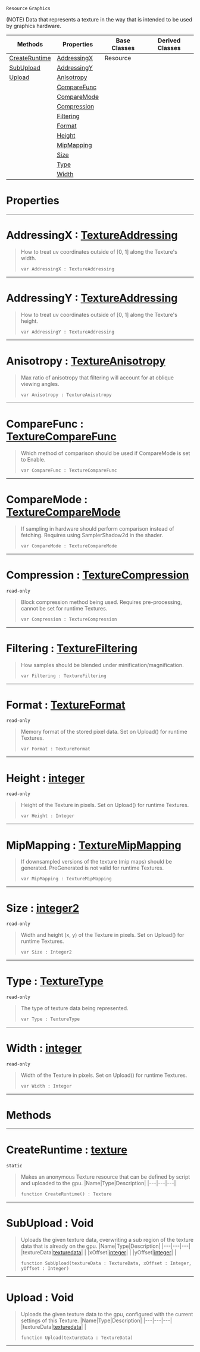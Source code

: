  `Resource` `Graphics`



(NOTE) Data that represents a texture in the way that is intended to be used by graphics hardware.

|Methods|Properties|Base Classes|Derived Classes|
|---|---|---|---|
|[ CreateRuntime](https://github.com/PlasmaEngine/PlasmaDocs/tree/master/docs/C%2B%2B/code_reference/class_reference/texture.markdown#createruntime-plasma-engin)|[ AddressingX](https://github.com/PlasmaEngine/PlasmaDocs/tree/master/docs/C%2B%2B/code_reference/class_reference/texture.markdown#addressingx-plasma-engine)|Resource| |
|[ SubUpload](https://github.com/PlasmaEngine/PlasmaDocs/tree/master/docs/C%2B%2B/code_reference/class_reference/texture.markdown#subupload-void)|[ AddressingY](https://github.com/PlasmaEngine/PlasmaDocs/tree/master/docs/C%2B%2B/code_reference/class_reference/texture.markdown#addressingy-plasma-engine)| | |
|[ Upload](https://github.com/PlasmaEngine/PlasmaDocs/tree/master/docs/C%2B%2B/code_reference/class_reference/texture.markdown#upload-void)|[ Anisotropy](https://github.com/PlasmaEngine/PlasmaDocs/tree/master/docs/C%2B%2B/code_reference/class_reference/texture.markdown#anisotropy-plasma-engine-d)| | |
| |[ CompareFunc](https://github.com/PlasmaEngine/PlasmaDocs/tree/master/docs/C%2B%2B/code_reference/class_reference/texture.markdown#comparefunc-plasma-engine)| | |
| |[ CompareMode](https://github.com/PlasmaEngine/PlasmaDocs/tree/master/docs/C%2B%2B/code_reference/class_reference/texture.markdown#comparemode-plasma-engine)| | |
| |[ Compression](https://github.com/PlasmaEngine/PlasmaDocs/tree/master/docs/C%2B%2B/code_reference/class_reference/texture.markdown#compression-plasma-engine)| | |
| |[ Filtering](https://github.com/PlasmaEngine/PlasmaDocs/tree/master/docs/C%2B%2B/code_reference/class_reference/texture.markdown#filtering-plasma-engine-do)| | |
| |[ Format](https://github.com/PlasmaEngine/PlasmaDocs/tree/master/docs/C%2B%2B/code_reference/class_reference/texture.markdown#format-plasma-engine-docum)| | |
| |[ Height](https://github.com/PlasmaEngine/PlasmaDocs/tree/master/docs/C%2B%2B/code_reference/class_reference/texture.markdown#height-plasma-engine-docum)| | |
| |[ MipMapping](https://github.com/PlasmaEngine/PlasmaDocs/tree/master/docs/C%2B%2B/code_reference/class_reference/texture.markdown#mipmapping-plasma-engine-d)| | |
| |[ Size](https://github.com/PlasmaEngine/PlasmaDocs/tree/master/docs/C%2B%2B/code_reference/class_reference/texture.markdown#size-plasma-engine-documen)| | |
| |[ Type](https://github.com/PlasmaEngine/PlasmaDocs/tree/master/docs/C%2B%2B/code_reference/class_reference/texture.markdown#type-plasma-engine-documen)| | |
| |[ Width](https://github.com/PlasmaEngine/PlasmaDocs/tree/master/docs/C%2B%2B/code_reference/class_reference/texture.markdown#width-plasma-engine-docume)| | |


 #  Properties


---  
 #  AddressingX : [TextureAddressing](https://github.com/PlasmaEngine/PlasmaDocs/tree/master/docs/C%2B%2B/code_reference/enum_reference.markdown#textureaddressing)

> How to treat uv coordinates outside of [0, 1] along the Texture's width.
> ``` lang=cpp, name=Lightning
> var AddressingX : TextureAddressing


---  
 #  AddressingY : [TextureAddressing](https://github.com/PlasmaEngine/PlasmaDocs/tree/master/docs/C%2B%2B/code_reference/enum_reference.markdown#textureaddressing)

> How to treat uv coordinates outside of [0, 1] along the Texture's height.
> ``` lang=cpp, name=Lightning
> var AddressingY : TextureAddressing


---  
 #  Anisotropy : [TextureAnisotropy](https://github.com/PlasmaEngine/PlasmaDocs/tree/master/docs/C%2B%2B/code_reference/enum_reference.markdown#textureanisotropy)

> Max ratio of anisotropy that filtering will account for at oblique viewing angles.
> ``` lang=cpp, name=Lightning
> var Anisotropy : TextureAnisotropy


---  
 #  CompareFunc : [TextureCompareFunc](https://github.com/PlasmaEngine/PlasmaDocs/tree/master/docs/C%2B%2B/code_reference/enum_reference.markdown#texturecomparefunc)

> Which method of comparison should be used if CompareMode is set to Enable.
> ``` lang=cpp, name=Lightning
> var CompareFunc : TextureCompareFunc


---  
 #  CompareMode : [TextureCompareMode](https://github.com/PlasmaEngine/PlasmaDocs/tree/master/docs/C%2B%2B/code_reference/enum_reference.markdown#texturecomparemode)

> If sampling in hardware should perform comparison instead of fetching. Requires using SamplerShadow2d in the shader.
> ``` lang=cpp, name=Lightning
> var CompareMode : TextureCompareMode


---  
 #  Compression : [TextureCompression](https://github.com/PlasmaEngine/PlasmaDocs/tree/master/docs/C%2B%2B/code_reference/enum_reference.markdown#texturecompression)

 `read-only`

> Block compression method being used. Requires pre-processing, cannot be set for runtime Textures.
> ``` lang=cpp, name=Lightning
> var Compression : TextureCompression


---  
 #  Filtering : [TextureFiltering](https://github.com/PlasmaEngine/PlasmaDocs/tree/master/docs/C%2B%2B/code_reference/enum_reference.markdown#texturefiltering)

> How samples should be blended under minification/magnification.
> ``` lang=cpp, name=Lightning
> var Filtering : TextureFiltering


---  
 #  Format : [TextureFormat](https://github.com/PlasmaEngine/PlasmaDocs/tree/master/docs/C%2B%2B/code_reference/enum_reference.markdown#textureformat)

 `read-only`

> Memory format of the stored pixel data. Set on Upload() for runtime Textures.
> ``` lang=cpp, name=Lightning
> var Format : TextureFormat


---  
 #  Height : [integer](https://github.com/PlasmaEngine/PlasmaDocs/tree/master/docs/C%2B%2B/code_reference/lightning_base_types/integer.markdown)

 `read-only`

> Height of the Texture in pixels. Set on Upload() for runtime Textures.
> ``` lang=cpp, name=Lightning
> var Height : Integer


---  
 #  MipMapping : [TextureMipMapping](https://github.com/PlasmaEngine/PlasmaDocs/tree/master/docs/C%2B%2B/code_reference/enum_reference.markdown#texturemipmapping)

> If downsampled versions of the texture (mip maps) should be generated. PreGenerated is not valid for runtime Textures.
> ``` lang=cpp, name=Lightning
> var MipMapping : TextureMipMapping


---  
 #  Size : [integer2](https://github.com/PlasmaEngine/PlasmaDocs/tree/master/docs/C%2B%2B/code_reference/lightning_base_types/integer2.markdown)

 `read-only`

> Width and height (x, y) of the Texture in pixels. Set on Upload() for runtime Textures.
> ``` lang=cpp, name=Lightning
> var Size : Integer2


---  
 #  Type : [TextureType](https://github.com/PlasmaEngine/PlasmaDocs/tree/master/docs/C%2B%2B/code_reference/enum_reference.markdown#texturetype)

 `read-only`

> The type of texture data being represented.
> ``` lang=cpp, name=Lightning
> var Type : TextureType


---  
 #  Width : [integer](https://github.com/PlasmaEngine/PlasmaDocs/tree/master/docs/C%2B%2B/code_reference/lightning_base_types/integer.markdown)

 `read-only`

> Width of the Texture in pixels. Set on Upload() for runtime Textures.
> ``` lang=cpp, name=Lightning
> var Width : Integer


---  
 #  Methods


---  
 #  CreateRuntime : [texture](https://github.com/PlasmaEngine/PlasmaDocs/tree/master/docs/C%2B%2B/code_reference/class_reference/texture.markdown)

 `static`

> Makes an anonymous Texture resource that can be defined by script and uploaded to the gpu.
> |Name|Type|Description|
> |---|---|---|
> ``` lang=cpp, name=Lightning
> function CreateRuntime() : Texture
> ``` 


---  
 #  SubUpload : Void

> Uploads the given texture data, overwriting a sub region of the texture data that is already on the gpu.
> |Name|Type|Description|
> |---|---|---|
> |textureData|[texturedata](https://github.com/PlasmaEngine/PlasmaDocs/tree/master/docs/C%2B%2B/code_reference/class_reference/texturedata.markdown)| |
> |xOffset|[integer](https://github.com/PlasmaEngine/PlasmaDocs/tree/master/docs/C%2B%2B/code_reference/lightning_base_types/integer.markdown)| |
> |yOffset|[integer](https://github.com/PlasmaEngine/PlasmaDocs/tree/master/docs/C%2B%2B/code_reference/lightning_base_types/integer.markdown)| |
> ``` lang=cpp, name=Lightning
> function SubUpload(textureData : TextureData, xOffset : Integer, yOffset : Integer)
> ``` 


---  
 #  Upload : Void

> Uploads the given texture data to the gpu, configured with the current settings of this Texture.
> |Name|Type|Description|
> |---|---|---|
> |textureData|[texturedata](https://github.com/PlasmaEngine/PlasmaDocs/tree/master/docs/C%2B%2B/code_reference/class_reference/texturedata.markdown)| |
> ``` lang=cpp, name=Lightning
> function Upload(textureData : TextureData)
> ``` 


---  
 

 